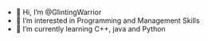 - 👋 Hi, I’m @GlintingWarrior
- 👀 I’m interested in Programming and Management Skills
- 🌱 I’m currently learning C++, java and Python

<!---
GlintingWarrior/GlintingWarrior is a ✨ special ✨ repository because its `README.md` (this file) appears on your GitHub profile.
You can click the Preview link to take a look at your changes.
--->
